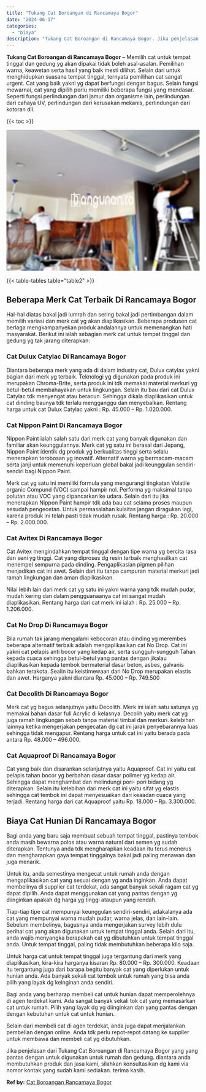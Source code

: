 ```yaml
---
title: "Tukang Cat Boroangan di Rancamaya Bogor"
date: "2024-06-17"
categories: 
  - "biaya"
description: "Tukang Cat Boroangan di Rancamaya Bogor. Jika penjelasan dari Tukang Cat Boroangan di Rancamaya Bogor yang yang pantas dengan untuk digunakan untuk rumah dan..."
---
```


**Tukang Cat Boroangan di Rancamaya Bogor** – Memilih cat untuk tempat tinggal dan gedung yg akan dipakai tidak boleh asal-asalan. Pemilihan warna, keawetan serta hasil yang baik mesti dilihat. Selain dari untuk menghidupkan suasana tempat tinggal, ternyata pemilihan cat sangat urgent. Cat yang baik yakni yg dapat berfungsi dengan bagus. Selain fungsi mewarnai, cat yang dipilih perlu memiliki beberapa fungsi yang mendasar. Seperti fungsi perlindungan dari jamur dan organisme lain, perlindungan dari cahaya UV, perlindungan dari kerusakan mekanis, perlindungan dari kotoran dll.

{{< toc >}}

![Tukang Cat Boroangan di Rancamaya Bogor](/images/jasa-cat-murah27.png)

{{< table-tables table="table2" >}}

## Beberapa Merk Cat Terbaik Di Rancamaya Bogor

Hal-hal diatas bakal jadi lumrah dan sering bakal jadi pertimbangan dalam memilih variasi dan merk cat yg akan diaplikasikan. Beberapa produsen cat berlaga mengkampanyekan produk andalannya untuk memenangkan hati masyarakat. Berikut ini ialah sebagian merk cat untuk tempat tinggal dan gedung yg tak jarang diterapkan:

### Cat Dulux Catylac Di Rancamaya Bogor

Diantara beberapa merk yang ada di dalam industry cat, Dulux catylax yakni bagian dari merk yg terbaik. Teknologi yg digunakan pada produk ini merupakan Chroma-Brite, serta produk ini tdk memakai material merkuri yg betul-betul membahayakan untuk lingkungan. Selain itu bau dari cat Dulux Catylac tdk menyengat atau beracun. Sehingga dikala diaplikasikan untuk cat dinding baunya tdk terlalu mengganggu dan menyebalkan. Rentang harga untuk cat Dulux Catylac yakni : Rp. 45.000 – Rp. 1.020.000.

### Cat Nippon Paint Di Rancamaya Bogor

Nippon Paint ialah salah satu dari merk cat yang banyak digunakan dan familiar akan keunggulannya. Merk cat yg satu ini berasal dari Jepang, Nippon Paint identik dg produk yg berkualitas tinggi serta selalu menerapkan terobosan yg inovatif. Alternatif warna yg bermacam-macam serta janji untuk memenuhi keperluan global bakal jadi keunggulan sendiri-sendiri bagi Nippon Paint.

Merk cat yg satu ini memiliki formula yang mengurangi tingkatan Volatile organic Compund (VOC) sampai hampir nol. Performa yg maksimal tanpa polutan atau VOC yang dipancarkan ke udara. Selain dari itu jika menerapkan Nippon Paint hampir tdk ada bau cat selama proses maupun sesudah pengecetan. Untuk permasalahan kulaitas jangan diragukan lagi, karena produk ini telah pasti tidak mudah rusak. Rentang harga : Rp. 20.000 – Rp. 2.000.000.

### Cat Avitex Di Rancamaya Bogor

Cat Avitex mengindahkan tempat tinggal dengan tipe warna yg bercita rasa dan seni yg tinggi. Cat yang diproses dg resin terbaik menghasilkan cat menempel sempurna pada dinding. Pengaplikasian pigmen pilihan menjadikan cat ini awet. Selain dari itu tanpa campuran material merkuri jadi ramah lingkungan dan aman diaplikasikan.

Nilai lebih lain dari merk cat yg satu ini yakni warna yang tdk mudah pudar, mudah kering dan dalam pengguanaanya cat ini sangat mudah diaplikasikan. Rentang harga dari cat merk ini ialah : Rp. 25.000 – Rp. 1.206.000.

### Cat No Drop Di Rancamaya Bogor

Bila rumah tak jarang mengalami kebocoran atau dinding yg merembes beberapa alternatif terbaik adalah mengaplikasikan cat No Drop. Cat ini yakni cat pelapis anti bocor yang kedap air, serta sungguh-sungguh Tahan kepada cuaca sehingga betul-betul yang pantas dengan jikalau diaplikasikan kepada tembok bermaterial dasar beton, asbes, galvanis bahkan terakota. Sealin itu keistimewaan dari No Drop merupakan elastis dan awet. Harganya yakni diantara Rp. 45.000 – Rp. 749.500

### Cat Decolith Di Rancamaya Bogor

Merk cat yg bagus selanjutnya yaitu Decolith. Merk ini ialah satu satunya yg memakai bahan dasar full Acrylic di kelasnya. Decolih yaitu merk cat yg juga ramah lingkungan sebab tanpa material timbal dan merkuri. kelebihan lainnya ketika mengerjakan pengecatan dg cat ini jarak penyebarannya luas sehingga tidak mengapur. Rentang harga untuk cat ini yaitu berada pada antara Rp. 48.000 – 496.000.

### Cat Aquaproof Di Rancamaya Bogor

Cat yang baik dan disarankan selanjutnya yaitu Aquaproof. Cat ini yaitu cat pelapis tahan bocor yg berbahan dasar dasar polimer yg kedap air. Sehingga dapat menghambat dan melindungi pori- pori bidang yg diterapkan. Selain itu kelebihan dari merk cat ini yaitu sifat yg elastis sehingga cat tembok ini dapat menyesuaikan dari keaadan cuaca yang terjadi. Rentang harga dari cat Aquaproof yaitu Rp. 18.000 – Rp. 3.300.000.

## Biaya Cat Hunian Di Rancamaya Bogor

Bagi anda yang baru saja membuat sebuah tempat tinggal, pastinya tembok anda masih bewarna polos atau warna natural dari semen yg sudah diterapkan. Tentunya anda tdk mengharapkan keadaan itu terus menerus dan mengharapkan gaya tempat tinggalnya bakal jadi paling menawan dan juga menarik.

Untuk itu, anda semestinya mengecat untuk rumah anda dengan mengaplikasikan cat yang sesuai dengan yg anda inginkan. Anda dapat membelinya di supplier cat terdekat, ada sangat banyak sekali ragam cat yg dapat dipilih. Anda dapat menggunakan cat yang pantas dengan yg diinginkan apakah dg harga yg tinggi ataupun yang rendah.

Tiap-tiap tipe cat mempunyai keunggulan sendiri-sendiri, adakalanya ada cat yang mempunyai warna mudah pudar, warna jelas, dan lain-lain. Sebelum membelinya, bagusnya anda mengerjakan survey lebih dulu perihal cat yang akan digunakan untuk tempat tinggal anda. Selain dari itu, anda wajib menyangka berapakah cat yg dibutuhkan untuk tempat tinggal anda. Untuk tempat tinggal, paling tidak membutuhkan beberapa kilo saja.

Untuk harga cat untuk tempat tinggal juga tergantung dari merk yang diaplikasikan, kira-kira harganya kisaran Rp. 80.000 – Rp. 300.000. Keadaan itu tergantung juga dari barapa begitu banyak cat yang diperlukan untuk hunian anda. Ada banyak sekali cat tembok untuk rumah yang bisa anda pilih yang layak dg keinginan anda sendiri.

Bagi anda yang berharap membeli cat untuk hunian dapat memperolehnya di agen terdekat kami. Ada sangat banyak sekali tok cat yang memasarkan cat untuk rumah. Pilih yang layak dg yg diinginkan dan yang pantas dengan dengan kebutuhan untuk cat untuk hunian.

Selain dari membeli cat di agen terdekat, anda juga dapat menjalankan pembelian dengan online. Anda tdk perlu repot-repot datang ke supplier untuk membawa dan membeli cat yg dibutuhkan.

Jika penjelasan dari Tukang Cat Boroangan di Rancamaya Bogor yang yang pantas dengan untuk digunakan untuk rumah dan gedung. diantara anda membutuhkan produk dan jasa kami, silahkan konsultasikan dg kami via nomor kontak yang sudah kami sediakan. terima kasih.

**Ref by:** [Cat Boroangan Rancamaya Bogor](https://id.wikipedia.org/wiki/Cat)
